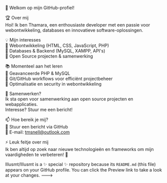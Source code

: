 👋 Welkom op mijn GitHub-profiel!

🏆 Over mij <br>
Hoi! Ik ben Thamara, een enthousiaste developer met een passie voor webontwikkeling, databases en innovatieve software-oplossingen.

💡 Mijn interesses <br>
🔹 Webontwikkeling (HTML, CSS, JavaScript, PHP) <br>
🔹 Databases & Backend (MySQL, XAMPP, API's) <br>
🔹 Open Source projecten & samenwerking<br>

📚 Momenteel aan het leren<br>
📌 Geavanceerde PHP & MySQL <br>
📌 Git/GitHub workflows voor efficiënt projectbeheer <br>
📌 Optimalisatie en security in webontwikkeling<br>

🤝 Samenwerken?<br>
Ik sta open voor samenwerking aan open source projecten en webapplicaties. <br>
Interesse? Stuur me een bericht!<br>

📫 Hoe bereik je mij?<br>
💬 Stuur een bericht via GitHub <br>
📧 E-mail: tmsnell@outlook.com<br>

⚡ Leuk feitje over mij<br>
Ik ben altijd op zoek naar nieuwe technologieën en frameworks om mijn vaardigheden te verbeteren! 🚀






Illusmt/Illusmt is a ✨ special ✨ repository because its `README.md` (this file) appears on your GitHub profile.
You can click the Preview link to take a look at your changes.
--->
